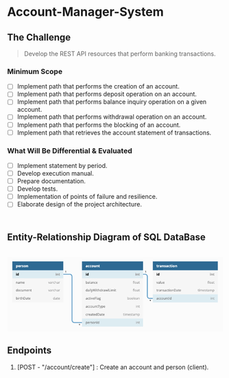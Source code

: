 # Account-Manager-System

## The Challenge</br>

> Develop the REST API resources that perform banking transactions.

### Minimum Scope

- [ ] Implement path that performs the creation of an account.
- [ ] Implement path that performs deposit operation on an account.
- [ ] Implement path that performs balance inquiry operation on a given account.
- [ ] Implement path that performs withdrawal operation on an account.
- [ ] Implement path that performs the blocking of an account.
- [ ] Implement path that retrieves the account statement of transactions.

### What Will Be Differential & Evaluated

- [ ] Implement statement by period.
- [ ] Develop execution manual.
- [ ] Prepare documentation.
- [ ] Develop tests.
- [ ] Implementation of points of failure and resilience.
- [ ] Elaborate design of the project architecture.

## </br>Entity-Relationship Diagram of SQL DataBase


</br>![ERD AMS_DB](img/AMS_DB.png)


## Endpoints

1. [POST - "/account/create"] : Create an account and person (client). 